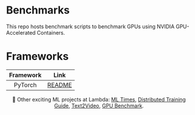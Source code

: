 # Benchmarks

This repo hosts benchmark scripts to benchmark GPUs using NVIDIA GPU-Accelerated Containers. 


# Frameworks


|    **Framework**   |    **Link**    |
|:------------------:|:--------------:|
|      PyTorch       |     [README](https://github.com/lambdal/deeplearning-benchmark/blob/master/pytorch/README.md)     |

<p align="center">
🦄 Other exciting ML projects at Lambda: <a href="https://news.lambdalabs.com/news/today">ML Times</a>, <a href="https://github.com/LambdaLabsML/distributed-training-guide/tree/main">Distributed Training Guide</a>, <a href="https://lambdalabsml.github.io/Open-Sora/introduction/">Text2Video</a>, <a href="https://lambdalabs.com/gpu-benchmarks">GPU Benchmark</a>.
</p>
